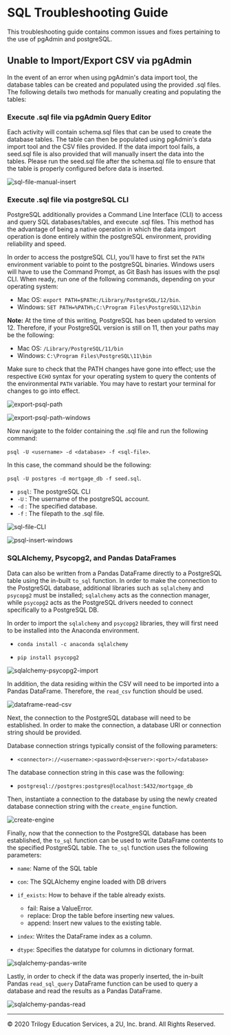 # SQL Troubleshooting Guide

This troubleshooting guide contains common issues and fixes pertaining to the use of pgAdmin and postgreSQL.

## Unable to Import/Export CSV via pgAdmin

In the event of an error when using pgAdmin's data import tool, the database tables can be created and populated using the provided .sql files. The following details two methods for manually creating and populating the tables:

### Execute .sql file via pgAdmin Query Editor

Each activity will contain schema.sql files that can be used to create the database tables. The table can then be populated using pgAdmin's data import tool and the CSV files provided. If the data import tool fails, a seed.sql file is also provided that will manually insert the data into the tables. Please run the seed.sql file after the schema.sql file to ensure that the table is properly configured before data is inserted.

![sql-file-manual-insert](Images/sql-file-manual-insert.png)

### Execute .sql file via postgreSQL CLI

PostgreSQL additionally provides a Command Line Interface (CLI) to access and query SQL databases/tables, and execute .sql files. This method has the advantage of being a native operation in which the data import operation is done entirely within the postgreSQL environment, providing reliability and speed.

In order to access the postgreSQL CLI, you'll have to first set the `PATH` environment variable to point to the postgreSQL binaries. Windows users will have to use the Command Prompt, as Git Bash has issues with the psql CLI. When ready, run one of the following commands, depending on your operating system:

* Mac OS: `export PATH=$PATH:/Library/PostgreSQL/12/bin`.
* Windows: `SET PATH=%PATH%;C:\Program Files\PostgreSQL\12\bin`

**Note:** At the time of this writing, PostgreSQL has been updated to version 12. Therefore, if your PostgreSQL version is still on 11, then your paths may be the following:

* Mac OS: `/Library/PostgreSQL/11/bin`
* Windows: `C:\Program Files\PostgreSQL\11\bin`

Make sure to check that the PATH changes have gone into effect; use the respective `ECHO` syntax for your operating system to query the contents of the environmental `PATH` variable. You may have to restart your terminal for changes to go into effect.

![export-psql-path](Images/export-psql-path.png)

![export-psql-path-windows](Images/export-psql-path-windows.PNG)

Now navigate to the folder containing the .sql file and run the following command:

`psql -U <username> -d <database> -f <sql-file>`.

In this case, the command should be the following:

`psql -U postgres -d mortgage_db -f seed.sql`.

* `psql`: The postgreSQL CLI
* `-U` : The username of the postgreSQL account.
* `-d` : The specified database.
* `-f` : The filepath to the .sql file.

![sql-file-CLI](Images/sql-file-CLI.png)

![psql-insert-windows](Images/psql-insert-windows.PNG)

### SQLAlchemy, Psycopg2, and Pandas DataFrames

Data can also be written from a Pandas DataFrame directly to a PostgreSQL table using the in-built `to_sql` function. In order to make the connection to the PostgreSQL database, additional libraries such as `sqlalchemy` and `psycopg2` must be installed; `sqlalchemy` acts as the connection manager, while `psycopg2` acts as the PostgreSQL drivers needed to connect specifically to a PostgreSQL DB.

In order to import the `sqlalchemy` and `psycopg2` libraries, they will first need to be installed into the Anaconda environment.

* `conda install -c anaconda sqlalchemy`

* `pip install psycopg2`

![sqlalchemy-psycopg2-import](Images/sqlalchemy-psycopg2-import.png)

In addition, the data residing within the CSV will need to be imported into a Pandas DataFrame. Therefore, the `read_csv` function should be used.

![dataframe-read-csv](Images/dataframe-read-csv.png)

Next, the connection to the PostgreSQL database will need to be established. In order to make the connection, a database URI or connection string should be provided.

Database connection strings typically consist of the following parameters:

* `<connector>://<username>:<password>@<server>:<port>/<database>`

The database connection string in this case was the following:

* `postgresql://postgres:postgres@localhost:5432/mortgage_db`

Then, instantiate a connection to the database by using the newly created database connection string with the `create_engine` function.

![create-engine](Images/create-engine.png)

Finally, now that the connection to the PostgreSQL database has been established, the `to_sql` function can be used to write DataFrame contents to the specified PostgreSQL table. The `to_sql` function uses the following parameters:

* `name`: Name of the SQL table
* `con`: The SQLAlchemy engine loaded with DB drivers
* `if_exists`: How to behave if the table already exists.
  
  * fail: Raise a ValueError.
  * replace: Drop the table before inserting new values.
  * append: Insert new values to the existing table.
  
* `index`: Writes the DataFrame index as a column.
* `dtype`: Specifies the datatype for columns in dictionary format.

![sqlalchemy-pandas-write](Images/sqlalchemy-pandas-write.png)

Lastly, in order to check if the data was properly inserted, the in-built Pandas `read_sql_query` DataFrame function can be used to query a database and read the results as a Pandas DataFrame.

![sqlalchemy-pandas-read](Images/sqlalchemy-pandas-read.png)

---

© 2020 Trilogy Education Services, a 2U, Inc. brand. All Rights Reserved.

